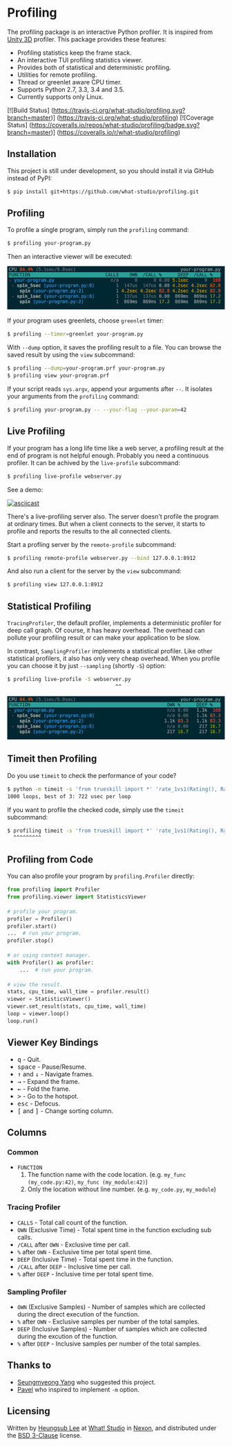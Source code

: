 Profiling
=========

The profiling package is an interactive Python profiler.  It is inspired from
[Unity 3D] profiler.  This package provides these features:

- Profiling statistics keep the frame stack.
- An interactive TUI profiling statistics viewer.
- Provides both of statistical and deterministic profiling.
- Utilities for remote profiling.
- Thread or greenlet aware CPU timer.
- Supports Python 2.7, 3.3, 3.4 and 3.5.
- Currently supports only Linux.

[![Build Status]
(https://travis-ci.org/what-studio/profiling.svg?branch=master)]
(https://travis-ci.org/what-studio/profiling)
[![Coverage Status]
(https://coveralls.io/repos/what-studio/profiling/badge.svg?branch=master)]
(https://coveralls.io/r/what-studio/profiling)

[Unity 3D]: http://unity3d.com/

Installation
------------

This project is still under development, so you should install it via GitHub
instead of PyPI:

```sh
$ pip install git+https://github.com/what-studio/profiling.git
```

Profiling
---------

To profile a single program, simply run the `profiling` command:

```sh
$ profiling your-program.py
```

Then an interactive viewer will be executed:

![](screenshots/tracing.png)

If your program uses greenlets, choose `greenlet` timer:

```sh
$ profiling --timer=greenlet your-program.py
```

With `--dump` option, it saves the profiling result to a file.  You can
browse the saved result by using the `view` subcommand:

```sh
$ profiling --dump=your-program.prf your-program.py
$ profiling view your-program.prf
```

If your script reads ``sys.argv``, append your arguments after ``--``.
It isolates your arguments from the ``profiling`` command:

```sh
$ profiling your-program.py -- --your-flag --your-param=42
```

Live Profiling
--------------

If your program has a long life time like a web server, a profiling result
at the end of program is not helpful enough.  Probably you need a continuous
profiler.  It can be achived by the `live-profile` subcommand:

```sh
$ profiling live-profile webserver.py
```

See a demo:

[![asciicast](https://asciinema.org/a/25394.png)](https://asciinema.org/a/25394)

There's a live-profiling server also.  The server doesn't profile the
program at ordinary times.  But when a client connects to the server, it
starts to profile and reports the results to the all connected clients.

Start a profling server by the `remote-profile` subcommand:

```sh
$ profiling remote-profile webserver.py --bind 127.0.0.1:8912
```

And also run a client for the server by the `view` subcommand:

```sh
$ profiling view 127.0.0.1:8912
```

Statistical Profiling
---------------------

`TracingProfiler`, the default profiler, implements a deterministic profiler
for deep call graph.  Of course, it has heavy overhead.  The overhead can
pollute your profiling result or can make your application to be slow.

In contrast, `SamplingProfiler` implements a statistical profiler.  Like other
statistical profilers, it also has only very cheap overhead.  When you profile
you can choose it by just `--sampling` (shortly `-S`) option:

```sh
$ profiling live-profile -S webserver.py
                                   ^^
```

![](screenshots/sampling.png)

Timeit then Profiling
---------------------

Do you use `timeit` to check the performance of your code?

```sh
$ python -m timeit -s 'from trueskill import *' 'rate_1vs1(Rating(), Rating())'
1000 loops, best of 3: 722 usec per loop
```

If you want to profile the checked code, simply use the `timeit` subcommand:

```sh
$ profiling timeit -s 'from trueskill import *' 'rate_1vs1(Rating(), Rating())'
  ^^^^^^^^^
```

Profiling from Code
-------------------

You can also profile your program by ``profiling.Profiler`` directly:

```python
from profiling import Profiler
from profiling.viewer import StatisticsViewer

# profile your program.
profiler = Profiler()
profiler.start()
...  # run your program.
profiler.stop()

# or using context manager.
with Profiler() as profiler:
    ...  # run your program.

# view the result.
stats, cpu_time, wall_time = profiler.result()
viewer = StatisticsViewer()
viewer.set_result(stats, cpu_time, wall_time)
loop = viewer.loop()
loop.run()
```

Viewer Key Bindings
-------------------

- <tt>q</tt> - Quit.
- <tt>space</tt> - Pause/Resume.
- <tt>↑</tt> and <tt>↓</tt> - Navigate frames.
- <tt>→</tt> - Expand the frame.
- <tt>←</tt> - Fold the frame.
- <tt>></tt> - Go to the hotspot.
- <tt>esc</tt> - Defocus.
- <tt>[</tt> and <tt>]</tt> - Change sorting column.

Columns
-------

### Common

- `FUNCTION`
  1. The function name with the code location.
     (e.g. `my_func (my_code.py:42)`, `my_func (my_module:42)`)
  1. Only the location without line number.  (e.g. `my_code.py`, `my_module`)

### Tracing Profiler

- `CALLS` - Total call count of the function.
- `OWN` (Exclusive Time) - Total spent time in the function excluding sub
                           calls.
- `/CALL` after `OWN` - Exclusive time per call.
- `%` after `OWN` - Exclusive time per total spent time.
- `DEEP` (Inclusive Time) - Total spent time in the function.
- `/CALL` after `DEEP` - Inclusive time per call.
- `%` after `DEEP` - Inclusive time per total spent time.

### Sampling Profiler

- `OWN` (Exclusive Samples) - Number of samples which are collected during the
                              direct execution of the function.
- `%` after `OWN` - Exclusive samples per number of the total samples.
- `DEEP` (Inclusive Samples) - Number of samples which are collected during the
                               excution of the function.
- `%` after `DEEP` - Inclusive samples per number of the total samples.

Thanks to
---------

- [Seungmyeong Yang](https://github.com/sequoiayang)
  who suggested this project.
- [Pavel](https://github.com/htch)
  who inspired to implement ``-m`` option.

Licensing
---------

Written by [Heungsub Lee] at [What! Studio] in [Nexon], and
distributed under the [BSD 3-Clause] license.

[Heungsub Lee]: http://subl.ee/
[What! Studio]: https://github.com/what-studio
[Nexon]: http://nexon.com/
[BSD 3-Clause]: http://opensource.org/licenses/BSD-3-Clause
